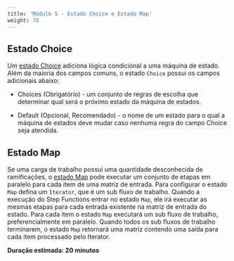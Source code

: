 ```yaml
---
title: 'Módulo 5 - Estado Choice e Estado Map'
weight: 70
---
```


## Estado Choice
Um [estado Choice](https://docs.aws.amazon.com/step-functions/latest/dg/amazon-states-language-choice-state.html) adiciona lógica condicional a uma máquina de estado. Além da maioria dos campos comuns, o estado `Choice` possui os campos adicionais abaixo:

- Choices (Obrigatório) - um conjunto de regras de escolha que determinar qual será o próximo estado da máquina de estados.

- Default (Opcional, Recomendado) - o nome de um estado para o qual a máquina de estados deve mudar caso nenhuma regra do campo Choice seja atendida.

## Estado Map 
Se uma carga de trabalho possui uma quantidade desconhecida de ramificações, o [estado Map](https://docs.aws.amazon.com/step-functions/latest/dg/amazon-states-language-map-state.html) pode executar um conjunto de etapas em paralelo para cada item de uma matriz de entrada. Para configurar o estado `Map` defina um `Iterator`, que é um sub fluxo de trabalho. Quando a execução do Step Functions entrar no estado `Map`, ele irá executar as mesmas etapas para cada entrada existente na matriz de entrada do estado. Para cada item o estado `Map` executará um sub fluxo de trabalho, preferencialmente em paralelo. Quando todos os sub fluxos de trabalho terminarem, o estado `Map` retornará uma matriz contendo uma saída para cada item processado pelo Iterator.

**Duração estimada: 20 minutos**
